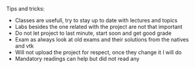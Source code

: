 Tips and tricks:
- Classes are usefull, try to stay up to date with lectures and topics
- Labs besides the one related with the project are not that important
- Do not let project to last minute, start soon and get good grade
- Exam as always look at old exams and their solutions from the natives and vtk
- Will not upload the project for respect, once they change it I will do
- Mandatory readings can help but did not read any
